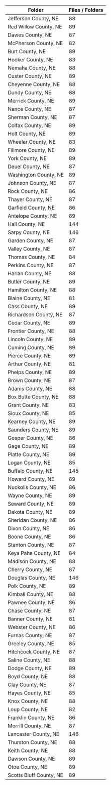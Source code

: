 | Folder                  |   Files / Folders |
|-------------------------|-------------------|
| Jefferson County, NE    |                88 |
| Red Willow County, NE   |                89 |
| Dawes County, NE        |                87 |
| McPherson County, NE    |                82 |
| Burt County, NE         |                89 |
| Hooker County, NE       |                83 |
| Nemaha County, NE       |                88 |
| Custer County, NE       |                89 |
| Cheyenne County, NE     |                88 |
| Dundy County, NE        |                88 |
| Merrick County, NE      |                89 |
| Nance County, NE        |                87 |
| Sherman County, NE      |                87 |
| Colfax County, NE       |                89 |
| Holt County, NE         |                89 |
| Wheeler County, NE      |                83 |
| Fillmore County, NE     |                89 |
| York County, NE         |                89 |
| Deuel County, NE        |                87 |
| Washington County, NE   |                89 |
| Johnson County, NE      |                87 |
| Rock County, NE         |                86 |
| Thayer County, NE       |                87 |
| Garfield County, NE     |                86 |
| Antelope County, NE     |                89 |
| Hall County, NE         |               144 |
| Sarpy County, NE        |               146 |
| Garden County, NE       |                87 |
| Valley County, NE       |                87 |
| Thomas County, NE       |                84 |
| Perkins County, NE      |                87 |
| Harlan County, NE       |                88 |
| Butler County, NE       |                89 |
| Hamilton County, NE     |                88 |
| Blaine County, NE       |                81 |
| Cass County, NE         |                89 |
| Richardson County, NE   |                87 |
| Cedar County, NE        |                89 |
| Frontier County, NE     |                88 |
| Lincoln County, NE      |                89 |
| Cuming County, NE       |                89 |
| Pierce County, NE       |                89 |
| Arthur County, NE       |                81 |
| Phelps County, NE       |                89 |
| Brown County, NE        |                87 |
| Adams County, NE        |                88 |
| Box Butte County, NE    |                88 |
| Grant County, NE        |                83 |
| Sioux County, NE        |                85 |
| Kearney County, NE      |                89 |
| Saunders County, NE     |                89 |
| Gosper County, NE       |                86 |
| Gage County, NE         |                89 |
| Platte County, NE       |                89 |
| Logan County, NE        |                85 |
| Buffalo County, NE      |               145 |
| Howard County, NE       |                89 |
| Nuckolls County, NE     |                86 |
| Wayne County, NE        |                89 |
| Seward County, NE       |                89 |
| Dakota County, NE       |                89 |
| Sheridan County, NE     |                86 |
| Dixon County, NE        |                86 |
| Boone County, NE        |                86 |
| Stanton County, NE      |                87 |
| Keya Paha County, NE    |                84 |
| Madison County, NE      |                88 |
| Cherry County, NE       |                87 |
| Douglas County, NE      |               146 |
| Polk County, NE         |                89 |
| Kimball County, NE      |                88 |
| Pawnee County, NE       |                86 |
| Chase County, NE        |                87 |
| Banner County, NE       |                81 |
| Webster County, NE      |                86 |
| Furnas County, NE       |                87 |
| Greeley County, NE      |                85 |
| Hitchcock County, NE    |                87 |
| Saline County, NE       |                88 |
| Dodge County, NE        |                89 |
| Boyd County, NE         |                88 |
| Clay County, NE         |                87 |
| Hayes County, NE        |                85 |
| Knox County, NE         |                88 |
| Loup County, NE         |                82 |
| Franklin County, NE     |                86 |
| Morrill County, NE      |                87 |
| Lancaster County, NE    |               146 |
| Thurston County, NE     |                88 |
| Keith County, NE        |                88 |
| Dawson County, NE       |                89 |
| Otoe County, NE         |                89 |
| Scotts Bluff County, NE |                89 |